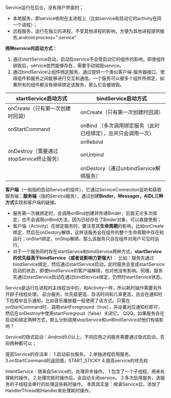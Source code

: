 Service运行在后台，没有用户界面的；
- 本地服务，即service依附在主进程上（比如service和启动它的activity在同一个进程）；
- 远程服务，运行在独立的进程，不受其他进程的影响，方便为其他进程提供服务,android:process=":service" 
     
**两种service的启动方式：**
1.  通过startService启动，启动后service不会受启动它的组件的影响，即使组件销毁后，service依然能够存在，需要手动销毁service。
2. 通过bindService让组件绑定服务。通过提供一个类似客户端-服务器接口，使得组件和服务之间能够进行交互和通信。一个服务可以被多个组件所绑定，如果所有的组件都没有继续绑定该服务，那么它会被销毁。

|startService启动方式|bindService启动方式|
|-|-|
|onCreate（只有第一次创建时回调）|onCreate（只有第一次创建时回调）|
|onStartCommand|onBind （多次调用绑定服务（此时已经绑定），总共只会调用一次）|
||onRebind|
|onDestroy（需要通过stopService终止服务）|onUnbind|
||onDestory（通过unbindService解绑服务）|

**客户端**（一般指的启动Service的组件），它通过ServiceConnection监听和获取服务端；**服务端**（指的Service服务），通过创建**Binder，Messager，AIDL三种方式**实现和客户端的链接。
- 服务第一次被绑定时，会调用onBind创建并传递Binder，后面无论多次绑定，也不会调用onBind方法，因为已经存在了Binder对象，可以直接使用；
- 客户端（Activity）在绑定服务时，要注意其**生命周期**的影响，比如onCreate绑定，然后在onDestory解绑，这样该服务会在组件的整个生命周期中存在和运行；onStart绑定，onStop解绑，那么该服务只会在组件对用户可见时运行。
- 对于一个服务同时存在startService和bindService两种方式，**startService的优先级高于bindService（或者说影响力更强大）**：
比如：服务先通过bindService绑定，然后通过startService启动，此时服务会变成startService启动的状态，即使bindService的客户端解绑，也对他没有影响。同理，服务先通过startService启动在通过bindService绑定，仍然时startService状态。

Service是运行在进程的主线程当中的，和Activity一样，所以耗时操作需要另外开辟子线程处理。
前台服务，优先级更高，存活时间和几率更高，且会在通知栏下拉框中显示通知，比如音乐播放器一般使用了该方式。只需在onStartCommand时，调用startForeground（true），并设置对应通知栏即可，然后在onDestroy中使用startForegroud（false）关闭它。
QQQ。如果服务存在启动和绑定两种方式，那么分别调用stopService和unBIndService对他们有啥影响？

Service的隐式启动：Android5.0以上，不同应用之间服务需要通过隐式启动，否则两种都可以；

提高Service的存活率：
1.启动前台服务。
2.单独进程启用服务。
3.onStartCommand的返回值，START_STICKY
4.提高service的优先权

IntentService：继承自Service的，处理异步操作。
1.包含了一个子线程，用来处理耗时操作。
2.处理完耗时操作后，会自动关闭service。
3.多次启用服务，该服务的子线程会串行的处理这些耗时操作。
本质其实是：继承Service后，添加了HandlerThread和Handler来处理耗时操作。